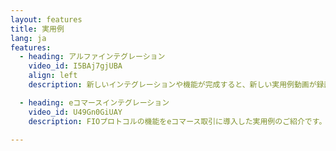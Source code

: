 ```yaml
---
layout: features
title: 実用例
lang: ja
features:
  - heading: アルファインテグレーション
    video_id: I5BAj7gjUBA
    align: left
    description: 新しいインテグレーションや機能が完成すると、新しい実用例動画が録画されるのでご覧下さい。

  - heading: eコマースインテグレーション
    video_id: U49Gn0GiUAY
    description: FIOプロトコルの機能をeコマース取引に導入した実用例のご紹介です。FIOは決済サービスを作ろうとしているのではありませんが、この例ではFIOプロトコルを決済サービスに導入できることが分かります。

---
```

